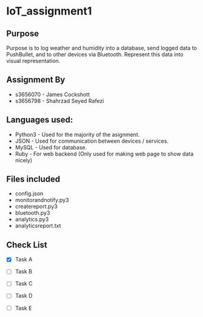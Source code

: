 # IoT_assignment1



## Purpose
Purpose is to log weather and humidity into a database, send logged data to PushBullet, and to other devices via Bluetooth.
Represent this data into visual representation.


## Assignment By
- s3656070 - James Cockshott
- s3656798 - Shahrzad Seyed Rafezi

## Languages used:
- Python3 - Used for the majority of the asignment.
- JSON - Used for communication between devices / services.
- MySQL - Used for database.
- Ruby - For web backend (Only used for making web page to show data nicely)

## Files included
- config.json
- monitorandnotify.py3
- createreport.py3
- bluetooth.py3
- analytics.py3
- analyticsreport.txt

## Check List
- [x] Task A
- [ ] Task B
- [ ] Task C
- [ ] Task D
- [ ] Task E


